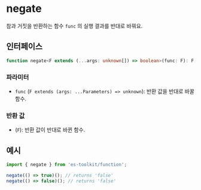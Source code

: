 # negate

참과 거짓을 반환하는 함수 `func` 의 실행 결과를 반대로 바꿔요.

## 인터페이스

```typescript
function negate<F extends (...args: unknown[]) => boolean>(func: F): F;
```

### 파라미터

- `func` (`F extends (args: ...Parameters) => unknown`): 반환 값을 반대로 바꿀 함수.

### 반환 값

- (`F`): 반환 값이 반대로 바뀐 함수.

## 예시

```typescript
import { negate } from 'es-toolkit/function';

negate(() => true)(); // returns 'false'
negate(() => false)(); // returns 'false'
```
